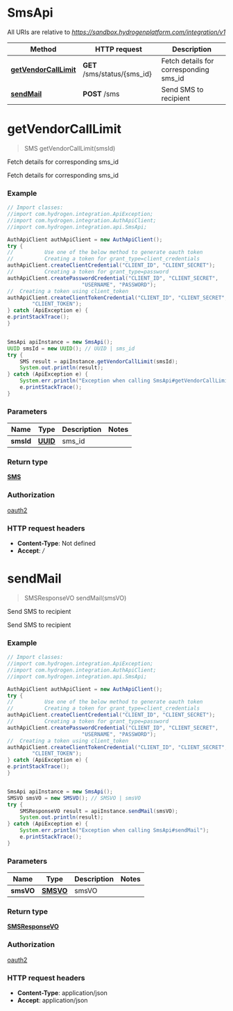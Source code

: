 # SmsApi

All URIs are relative to *https://sandbox.hydrogenplatform.com/integration/v1*

Method | HTTP request | Description
------------- | ------------- | -------------
[**getVendorCallLimit**](SmsApi.md#getVendorCallLimit) | **GET** /sms/status/{sms_id} | Fetch details for corresponding sms_id
[**sendMail**](SmsApi.md#sendMail) | **POST** /sms | Send SMS to recipient


<a name="getVendorCallLimit"></a>
# **getVendorCallLimit**
> SMS getVendorCallLimit(smsId)

Fetch details for corresponding sms_id

Fetch details for corresponding sms_id

### Example
```java
// Import classes:
//import com.hydrogen.integration.ApiException;
//import com.hydrogen.integration.AuthApiClient;
//import com.hydrogen.integration.api.SmsApi;

AuthApiClient authApiClient = new AuthApiClient();
try {
//          Use one of the below method to generate oauth token        
//          Creating a token for grant_type=client_credentials            
authApiClient.createClientCredential("CLIENT_ID", "CLIENT_SECRET");
//          Creating a token for grant_type=password
authApiClient.createPasswordCredential("CLIENT_ID", "CLIENT_SECRET",
                        "USERNAME", "PASSWORD");     
//  Creating a token using client_token
authApiClient.createClientTokenCredential("CLIENT_ID", "CLIENT_SECRET",
        "CLIENT_TOKEN");      
} catch (ApiException e) {
e.printStackTrace();
}


SmsApi apiInstance = new SmsApi();
UUID smsId = new UUID(); // UUID | sms_id
try {
    SMS result = apiInstance.getVendorCallLimit(smsId);
    System.out.println(result);
} catch (ApiException e) {
    System.err.println("Exception when calling SmsApi#getVendorCallLimit");
    e.printStackTrace();
}
```

### Parameters

Name | Type | Description  | Notes
------------- | ------------- | ------------- | -------------
 **smsId** | [**UUID**](.md)| sms_id |

### Return type

[**SMS**](SMS.md)

### Authorization

[oauth2](../README.md#oauth2)

### HTTP request headers

 - **Content-Type**: Not defined
 - **Accept**: */*

<a name="sendMail"></a>
# **sendMail**
> SMSResponseVO sendMail(smsVO)

Send SMS to recipient

Send SMS to recipient

### Example
```java
// Import classes:
//import com.hydrogen.integration.ApiException;
//import com.hydrogen.integration.AuthApiClient;
//import com.hydrogen.integration.api.SmsApi;

AuthApiClient authApiClient = new AuthApiClient();
try {
//          Use one of the below method to generate oauth token        
//          Creating a token for grant_type=client_credentials            
authApiClient.createClientCredential("CLIENT_ID", "CLIENT_SECRET");
//          Creating a token for grant_type=password
authApiClient.createPasswordCredential("CLIENT_ID", "CLIENT_SECRET",
                        "USERNAME", "PASSWORD");     
//  Creating a token using client_token
authApiClient.createClientTokenCredential("CLIENT_ID", "CLIENT_SECRET",
        "CLIENT_TOKEN");      
} catch (ApiException e) {
e.printStackTrace();
}


SmsApi apiInstance = new SmsApi();
SMSVO smsVO = new SMSVO(); // SMSVO | smsVO
try {
    SMSResponseVO result = apiInstance.sendMail(smsVO);
    System.out.println(result);
} catch (ApiException e) {
    System.err.println("Exception when calling SmsApi#sendMail");
    e.printStackTrace();
}
```

### Parameters

Name | Type | Description  | Notes
------------- | ------------- | ------------- | -------------
 **smsVO** | [**SMSVO**](SMSVO.md)| smsVO |

### Return type

[**SMSResponseVO**](SMSResponseVO.md)

### Authorization

[oauth2](../README.md#oauth2)

### HTTP request headers

 - **Content-Type**: application/json
 - **Accept**: application/json

